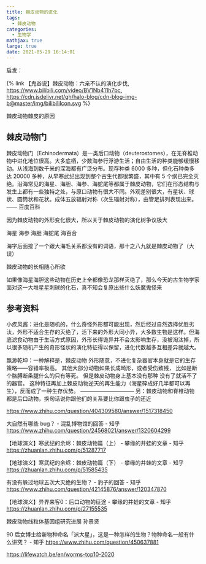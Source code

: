 ```yaml
---
title: 棘皮动物的进化
tags:
  - 棘皮动物
categories:
  - 生物学
mathjax: true
large: true
date: 2021-05-29 16:14:01
---
```


启发：

{% link 【鬼谷说】棘皮动物：六亲不认的演化步伐, https://www.bilibili.com/video/BV1Nb411h7bc, https://cdn.jsdelivr.net/gh/halo-blog/cdn-blog-img-b@master/img/bilibiliIcon.svg %}


棘皮动物棘皮的原因

## 棘皮动物门

棘皮动物门（Echinodermata）是一类后口动物（deuterostomes），在无脊椎动物中进化地位很高。大多底栖，少数海参行浮游生活；自由生活的种类能够缓慢移动。从浅海到数千米的深海都有广泛分布。现存种类 6000 多种，但化石种类多达 20000 多种，从早寒武纪出现到整个古生代都很繁盛，其中有 5 个纲已完全灭绝。沿海常见的海星、海胆、海参、海蛇尾等都属于棘皮动物，它们在形态结构与发生上都有一些独特之处，与原口动物有很大不同。外观差别很大，有星状、球状、圆筒状和花状。成体五放辐射对称（次生辐射对称），由管足排列表现出来。—— 百度百科

因为棘皮动物的外形变化很大，所以关于棘皮动物的演化树争议极大

海星
海参
海胆
海蛇尾
海百合

海字后面接了一个跟大海毛关系都没有的词语，那十之八九就是棘皮动物了（大误）

棘皮动物的长相随心所欲

如果像海星海胆这些动物在历史上全都像恐龙那样灭绝了，那么今天的古生物学家面对这一大堆星星刺球的化石，真不知会复原出些什么妖魔鬼怪来


## 参考资料


小疾风酱：进化是随机的，什么奇怪外形都可能出现，然后经过自然选择优胜劣汰，外形不适合生存的灭绝了，活下来的外形大同小异，大多数生物是这样。但海底滤食动物由于生活方式原因，外形长得诡异并不会太影响生存，没被淘汰掉，所以很多随机产生的奇形怪状的演化特征得以保留，进化代数越多互相差异就越大。


飘渺乾坤：一种解释是，棘皮动物
外形随意，不进化复杂器官本身就是它的生存策略——容错率极高。
其他大部分动物如果长成畸形，或者受伤致残，
比如是断个胳膊断条腿什么的只有等死。
但是棘皮动物身上基本没有那种 没有了就活不了的器官。
这种特征再加上棘皮动物逆天的再生能力（海星碎成好几半都可以再生），反而成了一种生存优势。
——————————
另：棘皮动物和脊椎动物都是后口动物，换句话说你跟他们的关系要比你跟虫子的还近

https://www.zhihu.com/question/404309580/answer/1517318450

大自然有哪些 bug？ - 混乱博物馆的回答 - 知乎
https://www.zhihu.com/question/24568021/answer/1320604299

【地球演义】寒武纪的余烬：棘皮动物篇（上） - 攀缘的井蛙的文章 - 知乎
https://zhuanlan.zhihu.com/p/51287717

【地球演义】寒武纪的余烬：棘皮动物篇（下） - 攀缘的井蛙的文章 - 知乎
https://zhuanlan.zhihu.com/p/51585435

有没有躲过地球五次大灭绝的生物？ - 豹子的回答 - 知乎
https://www.zhihu.com/question/42145876/answer/120347870

【地球演义】异界来客0：后口动物的征途 - 攀缘的井蛙的文章 - 知乎
https://zhuanlan.zhihu.com/p/27155535


棘皮动物线粒体基因组研究进展 孙景贤


90 后女博士给新物种命名「派大星」，这是一种怎样的生物？物种命名一般有什么讲究？ - 知乎
https://www.zhihu.com/question/450637881


https://lifewatch.be/en/worms-top10-2020